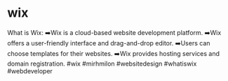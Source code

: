 # wix
What is Wix: ➡️Wix is a cloud-based website development platform. ➡️Wix offers a user-friendly interface and drag-and-drop editor. ➡️Users can choose  templates for their websites. ➡️Wix provides hosting services and domain registration.  #wix #mirhmilon  #websitedesign #whatiswix #webdeveloper

